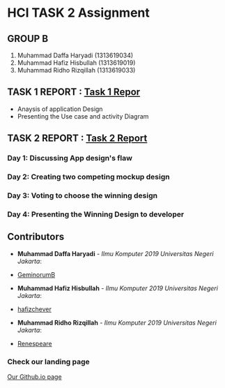 # HCI TASK 2 Assignment

## GROUP B ##

  1. Muhammad Daffa Haryadi   (1313619034)
  2. Muhammad Hafiz Hisbullah (1313619019)
  3. Muhammad Ridho Rizqillah (1313619033)

## **TASK 1 REPORT** : [Task 1 Repor](https://github.com/GeminorumB/HCI-task/tree/hw2/assignment1)
- Anaysis of application Design
- Presenting the Use case and activity Diagram

## **TASK 2 REPORT** : [Task 2 Report](https://github.com/GeminorumB/HCI-task/tree/hw2/assignment2)

### Day 1: Discussing App design's flaw

### Day 2: Creating two competing mockup design

### Day 3: Voting to choose the winning design

### Day 4: Presenting the Winning Design to developer



## Contributors ###

* **Muhammad Daffa Haryadi** - *Ilmu Komputer 2019 Universitas Negeri Jakarta*: 
- [GeminorumB](https://github.com/GeminorumB)
* **Muhammad Hafiz Hisbullah** - *Ilmu Komputer 2019 Universitas Negeri Jakarta*: 
- [hafizchever](https://github.com/hafizchever)
* **Muhammad Ridho Rizqillah** - *Ilmu Komputer 2019 Universitas Negeri Jakarta*: 
- [Renespeare](https://github.com/Renespeare)

### Check our landing page ##
[Our Github.io page](https://hafizchever.github.io/HCI_caseUI/laporan/case.html)

